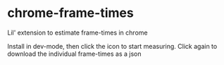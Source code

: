 # chrome-frame-times
Lil' extension to estimate frame-times in chrome

Install in dev-mode, then click the icon to start measuring. Click again to download the individual frame-times as a json
